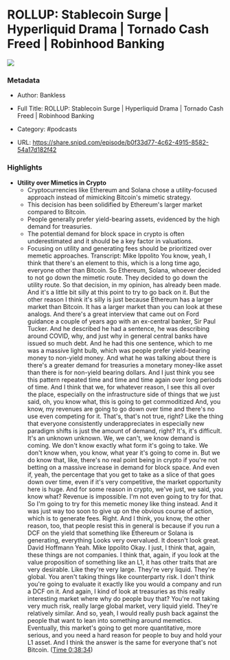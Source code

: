 # ROLLUP: Stablecoin Surge | Hyperliquid Drama | Tornado Cash Freed | Robinhood Banking

![](https://wsrv.nl/?url=https%3A%2F%2Fassets.flightcast.com%2Fstatic%2Fqytiwwt972ormowswu9ysv65.png&w=100&h=100)

### Metadata

- Author: Bankless
- Full Title: ROLLUP: Stablecoin Surge | Hyperliquid Drama | Tornado Cash Freed | Robinhood Banking
- Category: #podcasts



- URL: https://share.snipd.com/episode/b0f33d77-4c62-4915-8582-54a17d182f42

### Highlights

- **Utility over Mimetics in Crypto**
  - Cryptocurrencies like Ethereum and Solana chose a utility-focused approach instead of mimicking Bitcoin's mimetic strategy.
  - This decision has been solidified by Ethereum's larger market compared to Bitcoin.
  - People generally prefer yield-bearing assets, evidenced by the high demand for treasuries.
  - The potential demand for block space in crypto is often underestimated and it should be a key factor in valuations.
  - Focusing on utility and generating fees should be prioritized over memetic approaches.
  Transcript:
  Mike Ippolito
  You know, yeah, I think that there's an element to this, which is a long time ago, everyone other than Bitcoin. So Ethereum, Solana, whoever decided to not go down the mimetic route. They decided to go down the utility route. So that decision, in my opinion, has already been made. And it's a little bit silly at this point to try to go back on it. But the other reason I think it's silly is just because Ethereum has a larger market than Bitcoin. It has a larger market than you can look at these analogs. And there's a great interview that came out on Ford guidance a couple of years ago with an ex-central banker, Sir Paul Tucker. And he described he had a sentence, he was describing around COVID, why, and just why in general central banks have issued so much debt. And he had this one sentence, which to me was a massive light bulb, which was people prefer yield-bearing money to non-yield money. And what he was talking about there is there's a greater demand for treasuries a monetary money-like asset than there is for non-yield bearing dollars. And I just think you see this pattern repeated time and time and time again over long periods of time. And I think that we, for whatever reason, I see this all over the place, especially on the infrastructure side of things that we just said, oh, you know what, this is going to get commoditized And, you know, my revenues are going to go down over time and there's no use even competing for it. That's, that's not true, right? Like the thing that everyone consistently underappreciates in especially new paradigm shifts is just the amount of demand, right? It's, it's difficult. It's an unknown unknown. We, we can't, we know demand is coming. We don't know exactly what form it's going to take. We don't know when, you know, what year it's going to come in. But we do know that, like, there's no real point being in crypto if you're not betting on a massive increase in demand for block space. And even if, yeah, the percentage that you get to take as a slice of that goes down over time, even if it's very competitive, the market opportunity here is huge. And for some reason in crypto, we've just, we said, you know what? Revenue is impossible. I'm not even going to try for that. So I'm going to try for this memetic money like thing instead. And it was just way too soon to give up on the obvious course of action, which is to generate fees. Right. And I think, you know, the other reason, too, that people resist this in general is because if you run a DCF on the yield that something like Ethereum or Solana is generating, everything Looks very overvalued. It doesn't look great.
  David Hoffmann
  Yeah.
  Mike Ippolito
  Okay. I just, I think that, again, these things are not companies. I think that, again, if you look at the value proposition of something like an L1, it has other traits that are very desirable. Like they're very large. They're very liquid. They're global. You aren't taking things like counterparty risk. I don't think you're going to evaluate it exactly like you would a company and run a DCF on it. And again, I kind of look at treasuries as this really interesting market where why do people buy that? You're not taking very much risk, really large global market, very liquid yield. They're relatively similar. And so, yeah, I would really push back against the people that want to lean into something around memetics. Eventually, this market's going to get more quantitative, more serious, and you need a hard reason for people to buy and hold your L1 asset. And I think the answer is the same for everyone that's not Bitcoin. ([Time 0:38:34](https://share.snipd.com/snip/a9829df4-2a85-4f4a-bf40-70c649bfa5fe))
